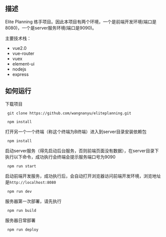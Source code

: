 

## 描述
Elite Planning 练手项目。因此本项目有两个环境，一个是前端开发环境(端口是8080)，一个是server服务环境(端口是9090)。

主要技术栈：<br/>
- vue2.0
- vue-router
- vuex
- element-ui
- nodejs
- express

## 如何运行
下载项目
```
 git clone https://github.com/wangnanyu/eliteplanning.git
```
```
 npm install
```
 打开另一个一个终端（称这个终端为B终端）进入到server目录安装依赖包
```
 npm install
```
启动server服务（得先启动后台服务，否则前端页面没有数据），在server目录下执行以下命令，成功执行会终端会提示服务端口号为9090
```
 npm run start
```
启动前端开发服务，成功执行后，会自动打开浏览器访问前端开发环境，浏览地址是`http://localhost:8080`
```
 npm run dev
```
服务器第一次部署，请先执行
```
 npm run build
```
服务器日常部署
```
 npm run deploy
```


